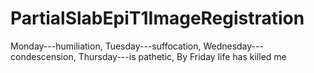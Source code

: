 # PartialSlabEpiT1ImageRegistration
Monday---humiliation,  Tuesday---suffocation,  Wednesday---condescension,  Thursday---is pathetic, By Friday life has killed me

